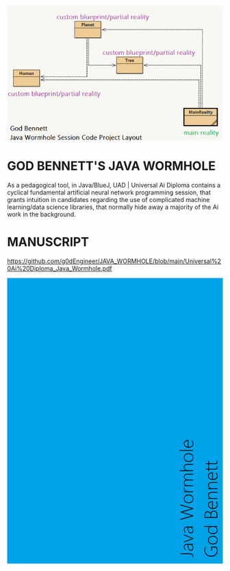 ![image](https://github.com/g0dEngineer/JAVA_WORMHOLE/blob/main/Layout_Java_God.png)


# GOD BENNETT'S JAVA WORMHOLE
As a pedagogical tool, in Java/BlueJ, UAD | Universal Ai Diploma contains a cyclical fundamental artificial neural network programming session, that grants intuition in candidates regarding the use of complicated machine learning/data science libraries, that normally hide away a majority of the Ai work in the background. 


# MANUSCRIPT

https://github.com/g0dEngineer/JAVA_WORMHOLE/blob/main/Universal%20Ai%20Diploma_Java_Wormhole.pdf





![image](https://github.com/g0dEngineer/JAVA_WORMHOLE/blob/main/document%20banner.png)

